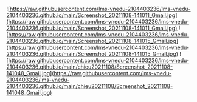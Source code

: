![https://raw.githubusercontent.com/lms-vnedu-2104403236/lms-vnedu-2104403236.github.io/main/Screenshot_20211108-141011_Gmail.jpg](https://raw.githubusercontent.com/lms-vnedu-2104403236/lms-vnedu-2104403236.github.io/main/Screenshot_20211108-141011_Gmail.jpg)
![https://raw.githubusercontent.com/lms-vnedu-2104403236/lms-vnedu-2104403236.github.io/main/Screenshot_20211108-141015_Gmail.jpg](https://raw.githubusercontent.com/lms-vnedu-2104403236/lms-vnedu-2104403236.github.io/main/Screenshot_20211108-141015_Gmail.jpg)
![https://raw.githubusercontent.com/lms-vnedu-2104403236/lms-vnedu-2104403236.github.io/main/chieu20211108/Screenshot_20211108-141048_Gmail.jpg](https://raw.githubusercontent.com/lms-vnedu-2104403236/lms-vnedu-2104403236.github.io/main/chieu20211108/Screenshot_20211108-141048_Gmail.jpg)
